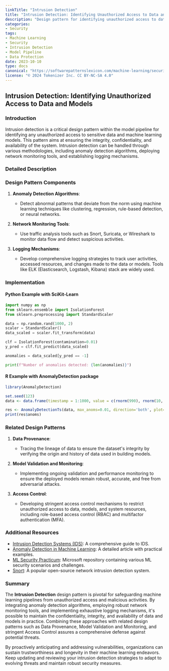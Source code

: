 ```yaml
---
linkTitle: "Intrusion Detection"
title: "Intrusion Detection: Identifying Unauthorized Access to Data and Models"
description: "Design pattern for identifying unauthorized access to data and models within a machine learning pipeline, ensuring the integrity and security of the system."
categories:
- Security
tags:
- Machine Learning
- Security
- Intrusion Detection
- Model Pipeline
- Data Protection
date: 2023-10-10
type: docs
canonical: "https://softwarepatternslexicon.com/machine-learning/security/model-pipeline/intrusion-detection"
license: "© 2024 Tokenizer Inc. CC BY-NC-SA 4.0"
---
```


## Intrusion Detection: Identifying Unauthorized Access to Data and Models

### Introduction
Intrusion detection is a critical design pattern within the model pipeline for identifying any unauthorized access to sensitive data and machine learning models. This pattern aims at ensuring the integrity, confidentiality, and availability of the system. Intrusion detection can be handled through various methodologies, including anomaly detection algorithms, deploying network monitoring tools, and establishing logging mechanisms.

### Detailed Description

### Design Pattern Components
1. **Anomaly Detection Algorithms**:
   - Detect abnormal patterns that deviate from the norm using machine learning techniques like clustering, regression, rule-based detection, or neural networks.

2. **Network Monitoring Tools**:
   - Use traffic analysis tools such as Snort, Suricata, or Wireshark to monitor data flow and detect suspicious activities.

3. **Logging Mechanisms**:
   - Develop comprehensive logging strategies to track user activities, accessed resources, and changes made to the data or models. Tools like ELK (Elasticsearch, Logstash, Kibana) stack are widely used.

### Implementation

#### Python Example with SciKit-Learn
```python
import numpy as np
from sklearn.ensemble import IsolationForest
from sklearn.preprocessing import StandardScaler

data = np.random.rand(1000, 2)
scaler = StandardScaler()
data_scaled = scaler.fit_transform(data)

clf = IsolationForest(contamination=0.01)
y_pred = clf.fit_predict(data_scaled)

anomalies = data_scaled[y_pred == -1]

print(f"Number of anomalies detected: {len(anomalies)}")
```

#### R Example with AnomalyDetection package
```R
library(AnomalyDetection)

set.seed(123)
data <- data.frame(timestamp = 1:1000, value = c(rnorm(990), rnorm(10, mean=10)))

res <- AnomalyDetectionTs(data, max_anoms=0.01, direction='both', plot=TRUE)
print(res$anoms)
```

### Related Design Patterns
1. **Data Provenance**:
   - Tracing the lineage of data to ensure the dataset's integrity by verifying the origin and history of data used in building models.

2. **Model Validation and Monitoring**:
   - Implementing ongoing validation and performance monitoring to ensure the deployed models remain robust, accurate, and free from adversarial attacks.

3. **Access Control**:
   - Developing stringent access control mechanisms to restrict unauthorized access to data, models, and system resources, including role-based access control (RBAC) and multifactor authentication (MFA).

### Additional Resources
- [Intrusion Detection Systems (IDS)](https://en.wikipedia.org/wiki/Intrusion_detection_system): A comprehensive guide to IDS.
- [Anomaly Detection in Machine Learning](https://towardsdatascience.com/anomaly-detection-in-machine-learning-4a3425edfa5c): A detailed article with practical examples.
- [ML Security Practicum](https://github.com/Microsoft/ML-Security-Team/tree/master/mlsecuritychallenge): Microsoft repository containing various ML security scenarios and challenges.
- [Snort](https://snort.org/): A popular open-source network intrusion detection system.

### Summary
The **Intrusion Detection** design pattern is pivotal for safeguarding machine learning pipelines from unauthorized access and malicious activities. By integrating anomaly detection algorithms, employing robust network monitoring tools, and implementing exhaustive logging mechanisms, it's possible to maintain the confidentiality, integrity, and availability of data and models in practice. Combining these approaches with related design patterns such as Data Provenance, Model Validation and Monitoring, and stringent Access Control assures a comprehensive defense against potential threats.

By proactively anticipating and addressing vulnerabilities, organizations can sustain trustworthiness and longevity in their machine learning endeavors. Keep updating and reviewing your intrusion detection strategies to adapt to evolving threats and maintain robust security measures.
